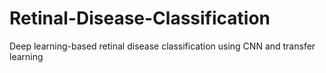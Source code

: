 # Retinal-Disease-Classification
Deep learning-based retinal disease classification using CNN and transfer learning
